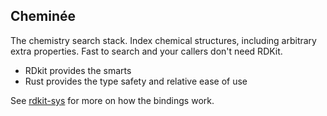 Cheminée
---

The chemistry search stack. Index chemical structures, including arbitrary extra properties. Fast to search and your callers don't need RDKit.

 * RDkit provides the smarts
 * Rust provides the type safety and relative ease of use

See [rdkit-sys](https://github.com/tureus/rdkit-sys) for more on how the bindings work.